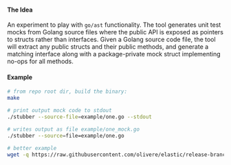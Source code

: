 #### The Idea
An experiment to play with `go/ast` functionality. The tool generates unit test mocks from Golang source files where the public API is exposed as pointers to structs rather than interfaces. Given a Golang source code file, the tool will extract any public structs and their public methods, and generate a matching interface along with a package-private mock struct implementing no-ops for all methods.

#### Example

```bash
# from repo root dir, build the binary:
make

# print output mock code to stdout
./stubber --source-file=example/one.go --stdout

# writes output as file example/one_mock.go
./stubber --source=file=example/one.go

# better example
wget -q https://raw.githubusercontent.com/olivere/elastic/release-branch.v6/client.go && ./stubber --source-file=client.go --stdout
```


